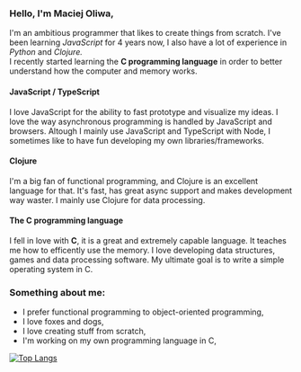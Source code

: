### Hello, I'm Maciej Oliwa,

I'm an ambitious programmer that likes to create things from scratch.
I've been learning *JavaScript* for 4 years now, I also have a lot of experience in *Python* and *Clojure.*<br>
I recently started learning the **C programming language** in order to better understand how the computer and memory works. 

#### JavaScript / TypeScript
I love JavaScript for the ability to fast prototype and visualize my ideas. I love the way asynchronous programming is handled by JavaScript and browsers. Altough I mainly use JavaScript and TypeScript with Node, I sometimes like to have fun developing my own libraries/frameworks.

#### Clojure
I'm a big fan of functional programming, and Clojure is an excellent language for that. It's fast, has great async support and makes development way waster. I mainly use Clojure for data processing.

#### The C programming language
I fell in love with **C**, it is a great and extremely capable language. It teaches me how to efficently use the memory. I love developing data structures, games and data processing software. My ultimate goal is to write a simple operating system in C.

### Something about me:
* I prefer functional programming to object-oriented programming,
* I love foxes and dogs,
* I love creating stuff from scratch,
* I'm working on my own programming language in C,

[![Top Langs](https://github-readme-stats.vercel.app/api/top-langs/?username=maciejoliwa&layout=compact)](https://github.com/anuraghazra/github-readme-stats)
